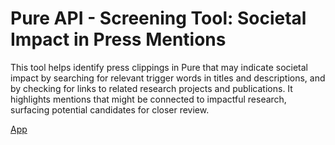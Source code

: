 # Pure API - Screening Tool: Societal Impact in Press Mentions
 This tool helps identify press clippings in Pure that may indicate societal impact by searching for relevant trigger words in titles and descriptions, and by checking for links to related research projects and publications. It highlights mentions that might be connected to impactful research, surfacing potential candidates for closer review.

[App](https://pure-press-impact-tool.streamlit.app/)